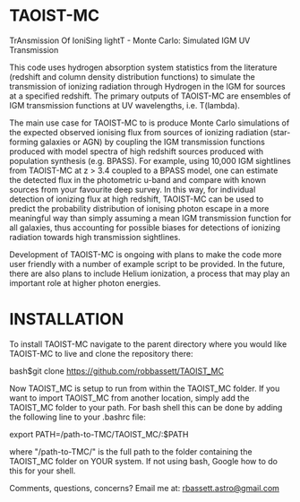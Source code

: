 # TAOIST-MC
TrAnsmission Of IoniSing lightT - Monte Carlo: Simulated IGM UV Transmission

This code uses hydrogen absorption system statistics from the literature (redshift and column density distribution functions)
to simulate the transmission of ionizing radiation through Hydrogen in the IGM for sources at a specified redshift. 
The primary outputs of TAOIST-MC are ensembles of IGM transmission functions at UV wavelengths, i.e. T(lambda).

The main use case for TAOIST-MC to is produce Monte Carlo simulations of the expected observed ionising
flux from sources of ionizing radiation (star-forming galaxies or AGN) by coupling the IGM transmission functions produced
with model spectra of high redshift sources produced with population synthesis (e.g. BPASS). For example, using 10,000 IGM
sightlines from TAOIST-MC at z > 3.4 coupled to a BPASS model, one can estimate the detected flux in the photometric u-band
and compare with known sources from your favourite deep survey. In this way, for individual
detection of ionizing flux at high redshift, TAOIST-MC can be used to predict the probability distribution of ionising
photon escape in a more meaningful way than simply assuming a mean IGM transmission function for all galaxies, thus accounting
for possible biases for detections of ionizing radiation towards high transmission sightlines.

Development of TAOIST-MC is ongoing with plans to make the code more user friendly with a number of example script to be
provided. In the future, there are also plans to include Helium ionization, a process that may play an important role at 
higher photon energies.

# INSTALLATION

To install TAOIST-MC navigate to the parent directory where you would like TAOIST-MC to live and clone the repository there:

bash$git clone https://github.com/robbassett/TAOIST_MC

Now TAOIST\_MC is setup to run from within the TAOIST\_MC folder. If you want to import TAOIST_MC from another location, simply add the TAOIST\_MC folder to your path. For bash shell this can be done by adding the following line to your .bashrc file:

export PATH=/path-to-TMC/TAOIST_MC/:$PATH

where "/path-to-TMC/" is the full path to the folder containing the TAOIST\_MC folder on YOUR system. If not using bash, Google how to do this for your shell.





Comments, questions, concerns? Email me at: rbassett.astro@gmail.com
